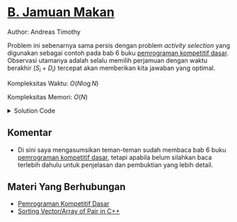 # [B. Jamuan Makan](https://tlx.toki.id/courses/competitive/chapters/06/problems/B)

Author: Andreas Timothy

Problem ini sebenarnya sama persis dengan problem _activity selection_ yang digunakan sebagai contoh pada bab $6$ buku [pemrograman kompetitif dasar](https://osn.toki.id/data/pemrograman-kompetitif-dasar.pdf). Observasi utamanya adalah selalu memilih perjamuan dengan waktu berakhir $(S_i + D_i)$ tercepat akan memberikan kita jawaban yang optimal.

Kompleksitas Waktu: $O(N \log N)$

Kompleksitas Memori: $O(N)$

<details>
  <summary>Solution Code</summary>

```c++
#include <bits/stdc++.h>
using namespace std;
#define ll long long

const int maxn = 1e5 + 5;
int n, d, last = 0, ans = 0;
pair<int, int> a[maxn];

int main() {
  cin >> n;
  for (int i = 1; i <= n; i++) {
    cin >> a[i].first >> d;
    a[i].second = a[i].first + d;
  }
  // sort berdasarkan nilai second terkecil
  sort(a + 1, a + n + 1, [](auto i, auto j) { return i.second < j.second; });
  for (int i = 1; i <= n; i++) {
    if (a[i].first >= last) {
      ans++;
      last = a[i].second;
    }
  }
  cout << ans << '\n';
}
```

</details>

## Komentar

- Di sini saya mengasumsikan teman-teman sudah membaca bab 6 buku [pemrograman kompetitif dasar](https://osn.toki.id/data/pemrograman-kompetitif-dasar.pdf), tetapi apabila belum silahkan baca terlebih dahulu untuk penjelasan dan pembuktian yang lebih detail.

## Materi Yang Berhubungan

- [Pemrograman Kompetitif Dasar](https://osn.toki.id/data/pemrograman-kompetitif-dasar.pdf)
- [Sorting Vector/Array of Pair in C++](https://stackoverflow.com/questions/26844983/sort-a-pair-vector-in-c)
